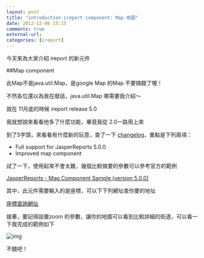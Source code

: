 ```yaml
---
layout: post
title: "introduction ireport component: Map 地圖"
date: 2012-12-06 15:15
comments: true
external-url: 
categories: [ireport]
---
```


今天來為大家介紹 ireport 的新元件 

##Map component

此Map不是java.util.Map，是google Map 的Map 不要搞錯了喔！

不然各位還以為我在廢話，java.util.Map 哪需要我介紹～

就在 11月底的時候 ireport release 5.0 

我就想說來看看他多了什麼功能，畢竟我從 2.0一路用上來

到了5字頭，來看看有什麼新的玩意，查了一下 [changelog](http://sourceforge.net/projects/ireport/files/iReport/iReport-5.0.0/)，重點是下列兩項：

* Full support for JasperReports 5.0.0
* Improved map component

試了一下，使用起來不會太難，幾個比較做要的參數可以參考官方的範例

[JasperReports - Map Component Sample (version 5.0.0)](http://jasperreports.sourceforge.net/sample.reference/map/index.html)

其中，此元件需要輸入的是座標，可以下下列網址查你要的地址

[座標查詢網址](http://www.agenciacreativa.net/coordenadas_google_maps.php)

接著，要記得設置zoom 的參數，讓你的地圖可以看到比較詳細的街道，可以看一下我完成的範例如下

![img](https://lh6.googleusercontent.com/-vpj2Wl0Tqsw/UMBQ4pGbobI/AAAAAAAALXE/UJrkevqrC58/s640/ireport%2520map.jpg)

不錯吧！